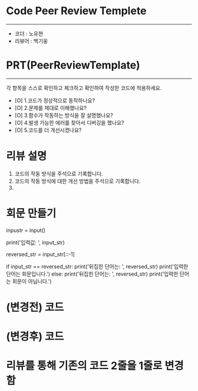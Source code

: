 # Code Peer Review Templete
---
- 코더 : 노유현
- 리뷰어 : 백기웅


# PRT(PeerReviewTemplate)
---
각 항목을 스스로 확인하고 체크하고 확인하여 작성한 코드에 적용하세요.
- [O] 1.코드가 정상적으로 동작하나요?
- [O] 2.문제를 제대로 이해했나요?
- [O] 3.함수가 작동하는 방식을 잘 설명했나요?
- [O] 4.발생 가능한 에러를 찾아서 디버깅을 했나요?
- [O] 5.코드를 더 개선시켰나요?

# 리뷰 설명
1. 코드의 작동 방식을 주석으로 기록합니다.
2. 코드의 작동 방식에 대한 개선 방법을 주석으로 기록합니다.
3. 

# 회문 만들기


inpustr = input()
 
 print('입력값: ', input_str)
 
 reversed_str = input_str[::-1]
 
 if input_str == reversed_str:
     print('뒤집힌 단어는: ', reversed_str)
     print('입력한 단어는 회문입니다.')
 else:
     print('뒤집힌 단어는: ', reversed_str)
     print('입력한 단어는 회문이 아닙니다.')

# (변경전) 코드


# (변경후) 코드


# 리뷰를 통해 기존의 코드 2줄을 1줄로 변경함
